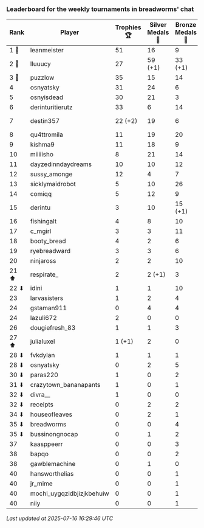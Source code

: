### Leaderboard for the weekly tournaments in breadworms' chat
| Rank | Player | Trophies 🏆 | Silver Medals 🥈 | Bronze Medals 🥉 | Points |
|------|--------|-------------|------------------|------------------|--------|
| 1 🥇 | leanmeister | 51 | 16 | 9 | 173.5 |
| 2 🥈 | lluuucy | 27 | 59 (+1) | 33 (+1) | 156.5 (+1.5) |
| 3 🥉 | puzzlow | 35 | 15 | 14 | 127.0 |
| 4 | osnyatsky | 31 | 24 | 6 | 120.0 |
| 5 | osnyisdead | 30 | 21 | 3 | 112.5 |
| 6 | derinturitierutz | 33 | 6 | 14 | 112.0 |
| 7 | destin357 | 22 (+2) | 19 | 6 | 88.0 (+6.0) |
| 8 | qu4ttromila | 11 | 19 | 20 | 62.0 |
| 9 | kishma9 | 11 | 18 | 9 | 55.5 |
| 10 | miiiiisho | 8 | 21 | 14 | 52.0 |
| 11 | dayzedinndaydreams | 10 | 10 | 12 | 46.0 |
| 12 | sussy_amonge | 12 | 4 | 7 | 43.5 |
| 13 | sicklymaidrobot | 5 | 10 | 26 | 38.0 |
| 14 | comiqq | 5 | 12 | 9 | 31.5 |
| 15 | derintu | 3 | 10 | 15 (+1) | 26.5 (+0.5) |
| 16 | fishingalt | 4 | 8 | 10 | 25.0 |
| 17 | c_mgirl | 3 | 3 | 11 | 17.5 |
| 18 | booty_bread | 4 | 2 | 6 | 17.0 |
| 19 | ryebreadward | 3 | 3 | 6 | 15.0 |
| 20 | ninjaross | 2 | 2 | 10 | 13.0 |
| 21 ⬆| respirate_ | 2 | 2 (+1) | 3 | 9.5 (+1.0) |
| 22 ⬇| idini | 1 | 1 | 10 | 9.0 |
| 23 | larvasisters | 1 | 2 | 4 | 7.0 |
| 24 | gstaman911 | 0 | 4 | 4 | 6.0 |
| 24 | lazuli672 | 2 | 0 | 0 | 6.0 |
| 26 | dougiefresh_83 | 1 | 1 | 3 | 5.5 |
| 27 ⬆| julialuxel | 1 (+1) | 2 | 0 | 5.0 (+3.0) |
| 28 ⬇| fvkdylan | 1 | 1 | 1 | 4.5 |
| 28 ⬇| osnyatsky | 0 | 2 | 5 | 4.5 |
| 30 ⬇| paras220 | 1 | 0 | 2 | 4.0 |
| 31 ⬇| crazytown_bananapants | 1 | 0 | 1 | 3.5 |
| 32 ⬇| divra__ | 1 | 0 | 0 | 3.0 |
| 32 ⬇| receipts | 0 | 2 | 2 | 3.0 |
| 34 ⬇| houseofleaves | 0 | 2 | 1 | 2.5 |
| 35 ⬇| breadworms | 0 | 0 | 4 | 2.0 |
| 35 ⬇| bussinongnocap | 0 | 1 | 2 | 2.0 |
| 37 | kaasppeerr | 0 | 0 | 3 | 1.5 |
| 38 | bapqo | 0 | 0 | 2 | 1.0 |
| 38 | gawblemachine | 0 | 1 | 0 | 1.0 |
| 40 | hansworthelias | 0 | 0 | 1 | 0.5 |
| 40 | jr_mime | 0 | 0 | 1 | 0.5 |
| 40 | mochi_uygqzidbjizjkbehuiw | 0 | 0 | 1 | 0.5 |
| 40 | niiy | 0 | 0 | 1 | 0.5 |

_Last updated at 2025-07-16 16:29:46 UTC_